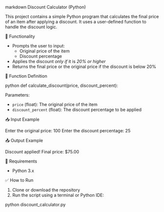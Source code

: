 markdown
Discount Calculator (Python)

This project contains a simple Python program that calculates the final price of an item after applying a discount. It uses a user-defined function to handle the discount logic.

🔧 Functionality

- Prompts the user to input:
  - Original price of the item
  - Discount percentage
- Applies the discount *only if* it is *20% or higher*
- Returns the final price or the original price if the discount is below 20%

🧠 Function Definition

python
def calculate_discount(price, discount_percent):


Parameters:
- `price` (float): The original price of the item
- `discount_percent` (float): The discount percentage to be applied

📥 Input Example

Enter the original price: 100
Enter the discount percentage: 25


📤 Output Example

Discount applied! Final price: $75.00


📌 Requirements
- Python 3.x

✅ How to Run
1. Clone or download the repository
2. Run the script using a terminal or Python IDE:

python discount_calculator.py
